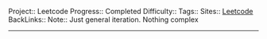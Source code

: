 Project:: Leetcode
Progress:: Completed
Difficulty:: 
Tags:: 
Sites:: [Leetcode](https://leetcode.com/problems/get-maximum-in-generated-array/description/)
BackLinks:: 
Note:: Just general iteration. Nothing complex

---
